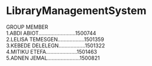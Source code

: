 # LibraryManagementSystem
GROUP MEMBER        
1.ABDI ABIOT.........................1500744      
2.LELISA TEMESGEN..................1501359  
3.KEBEDE DELELEGN..................1501322  
4.MITIKU ETEFA.....................1501463  
5.ADNEN JEMAL......................1500821 
